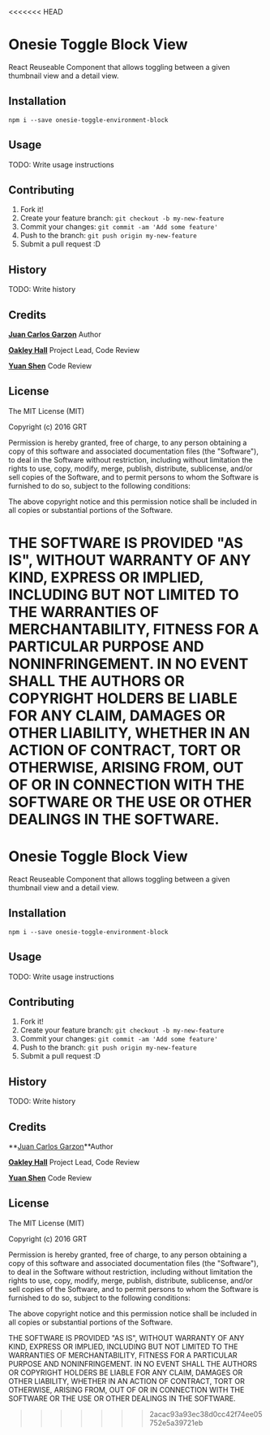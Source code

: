 <<<<<<< HEAD
# Onesie Toggle Block View

React Reuseable Component that allows toggling between a given thumbnail view and a detail view.

## Installation
`npm i --save onesie-toggle-environment-block`

## Usage

TODO: Write usage instructions

## Contributing

1. Fork it!
2. Create your feature branch: `git checkout -b my-new-feature`
3. Commit your changes: `git commit -am 'Add some feature'`
4. Push to the branch: `git push origin my-new-feature`
5. Submit a pull request :D

## History

TODO: Write history

## Credits

**[Juan Carlos Garzon](https://github.com/juangrt)**
Author

**[Oakley Hall](https://github.com/ohall)**
Project Lead, Code Review

**[Yuan Shen](https://github.com/yshen01)** 
Code Review

## License

The MIT License (MIT)

Copyright (c) 2016 GRT

Permission is hereby granted, free of charge, to any person obtaining a copy
of this software and associated documentation files (the "Software"), to deal
in the Software without restriction, including without limitation the rights
to use, copy, modify, merge, publish, distribute, sublicense, and/or sell
copies of the Software, and to permit persons to whom the Software is
furnished to do so, subject to the following conditions:

The above copyright notice and this permission notice shall be included in all
copies or substantial portions of the Software.

THE SOFTWARE IS PROVIDED "AS IS", WITHOUT WARRANTY OF ANY KIND, EXPRESS OR
IMPLIED, INCLUDING BUT NOT LIMITED TO THE WARRANTIES OF MERCHANTABILITY,
FITNESS FOR A PARTICULAR PURPOSE AND NONINFRINGEMENT. IN NO EVENT SHALL THE
AUTHORS OR COPYRIGHT HOLDERS BE LIABLE FOR ANY CLAIM, DAMAGES OR OTHER
LIABILITY, WHETHER IN AN ACTION OF CONTRACT, TORT OR OTHERWISE, ARISING FROM,
OUT OF OR IN CONNECTION WITH THE SOFTWARE OR THE USE OR OTHER DEALINGS IN THE
SOFTWARE.
=======
# Onesie Toggle Block View

React Reuseable Component that allows toggling between a given thumbnail view and a detail view.

## Installation
`npm i --save onesie-toggle-environment-block`

## Usage

TODO: Write usage instructions

## Contributing

1. Fork it!
2. Create your feature branch: `git checkout -b my-new-feature`
3. Commit your changes: `git commit -am 'Add some feature'`
4. Push to the branch: `git push origin my-new-feature`
5. Submit a pull request :D

## History

TODO: Write history

## Credits

**[Juan Carlos Garzon](https://github.com/juangrt)**Author

**[Oakley Hall](https://github.com/ohall)**
Project Lead, Code Review

**[Yuan Shen](https://github.com/yshen01)** 
Code Review

## License

The MIT License (MIT)

Copyright (c) 2016 GRT

Permission is hereby granted, free of charge, to any person obtaining a copy
of this software and associated documentation files (the "Software"), to deal
in the Software without restriction, including without limitation the rights
to use, copy, modify, merge, publish, distribute, sublicense, and/or sell
copies of the Software, and to permit persons to whom the Software is
furnished to do so, subject to the following conditions:

The above copyright notice and this permission notice shall be included in all
copies or substantial portions of the Software.

THE SOFTWARE IS PROVIDED "AS IS", WITHOUT WARRANTY OF ANY KIND, EXPRESS OR
IMPLIED, INCLUDING BUT NOT LIMITED TO THE WARRANTIES OF MERCHANTABILITY,
FITNESS FOR A PARTICULAR PURPOSE AND NONINFRINGEMENT. IN NO EVENT SHALL THE
AUTHORS OR COPYRIGHT HOLDERS BE LIABLE FOR ANY CLAIM, DAMAGES OR OTHER
LIABILITY, WHETHER IN AN ACTION OF CONTRACT, TORT OR OTHERWISE, ARISING FROM,
OUT OF OR IN CONNECTION WITH THE SOFTWARE OR THE USE OR OTHER DEALINGS IN THE
SOFTWARE.
>>>>>>> 2acac93a93ec38d0cc42f74ee05752e5a39721eb
